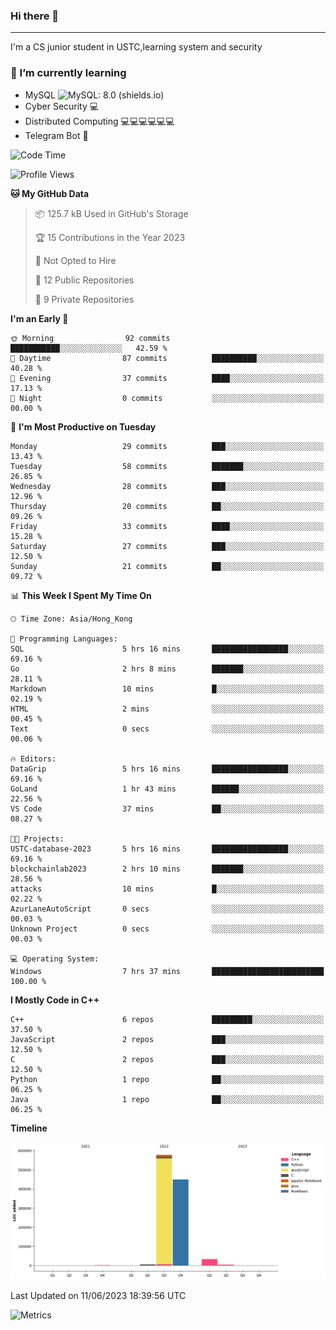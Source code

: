 ### Hi there 👋

<!--
**aozaki-touko/aozaki-touko** is a ✨ _special_ ✨ repository because its `README.md` (this file) appears on your GitHub profile.

Here are some ideas to get you started:

-  ...
- 🌱 I’m currently learning ...
- 👯 I’m looking to collaborate on ...
- 🤔 I’m looking for help with ...
- 💬 Ask me about ...
- 📫 How to reach me: ...
- 😄 Pronouns: ...
- ⚡ Fun fact: ...
-->

---

I'm a CS junior student in USTC,learning system and security



### 🌱 I’m currently learning

- MySQL ![MySQL: 8.0 (shields.io)](https://img.shields.io/badge/MySQL-8.0-blue)
- Cyber Security :computer:
- Distributed Computing :computer::computer::computer::computer::computer::computer:
- Telegram Bot :robot:



<!--START_SECTION:waka-->
![Code Time](http://img.shields.io/badge/Code%20Time-63%20hrs%2022%20mins-blue)

![Profile Views](http://img.shields.io/badge/Profile%20Views-0-blue)

**🐱 My GitHub Data** 

> 📦 125.7 kB Used in GitHub's Storage 
 > 
> 🏆 15 Contributions in the Year 2023
 > 
> 🚫 Not Opted to Hire
 > 
> 📜 12 Public Repositories 
 > 
> 🔑 9 Private Repositories 
 > 
**I'm an Early 🐤** 

```text
🌞 Morning                92 commits          ███████████░░░░░░░░░░░░░░   42.59 % 
🌆 Daytime                87 commits          ██████████░░░░░░░░░░░░░░░   40.28 % 
🌃 Evening                37 commits          ████░░░░░░░░░░░░░░░░░░░░░   17.13 % 
🌙 Night                  0 commits           ░░░░░░░░░░░░░░░░░░░░░░░░░   00.00 % 
```
📅 **I'm Most Productive on Tuesday** 

```text
Monday                   29 commits          ███░░░░░░░░░░░░░░░░░░░░░░   13.43 % 
Tuesday                  58 commits          ███████░░░░░░░░░░░░░░░░░░   26.85 % 
Wednesday                28 commits          ███░░░░░░░░░░░░░░░░░░░░░░   12.96 % 
Thursday                 20 commits          ██░░░░░░░░░░░░░░░░░░░░░░░   09.26 % 
Friday                   33 commits          ████░░░░░░░░░░░░░░░░░░░░░   15.28 % 
Saturday                 27 commits          ███░░░░░░░░░░░░░░░░░░░░░░   12.50 % 
Sunday                   21 commits          ██░░░░░░░░░░░░░░░░░░░░░░░   09.72 % 
```


📊 **This Week I Spent My Time On** 

```text
🕑︎ Time Zone: Asia/Hong_Kong

💬 Programming Languages: 
SQL                      5 hrs 16 mins       █████████████████░░░░░░░░   69.16 % 
Go                       2 hrs 8 mins        ███████░░░░░░░░░░░░░░░░░░   28.11 % 
Markdown                 10 mins             █░░░░░░░░░░░░░░░░░░░░░░░░   02.19 % 
HTML                     2 mins              ░░░░░░░░░░░░░░░░░░░░░░░░░   00.45 % 
Text                     0 secs              ░░░░░░░░░░░░░░░░░░░░░░░░░   00.06 % 

🔥 Editors: 
DataGrip                 5 hrs 16 mins       █████████████████░░░░░░░░   69.16 % 
GoLand                   1 hr 43 mins        ██████░░░░░░░░░░░░░░░░░░░   22.56 % 
VS Code                  37 mins             ██░░░░░░░░░░░░░░░░░░░░░░░   08.27 % 

🐱‍💻 Projects: 
USTC-database-2023       5 hrs 16 mins       █████████████████░░░░░░░░   69.16 % 
blockchainlab2023        2 hrs 10 mins       ███████░░░░░░░░░░░░░░░░░░   28.56 % 
attacks                  10 mins             █░░░░░░░░░░░░░░░░░░░░░░░░   02.22 % 
AzurLaneAutoScript       0 secs              ░░░░░░░░░░░░░░░░░░░░░░░░░   00.03 % 
Unknown Project          0 secs              ░░░░░░░░░░░░░░░░░░░░░░░░░   00.03 % 

💻 Operating System: 
Windows                  7 hrs 37 mins       █████████████████████████   100.00 % 
```

**I Mostly Code in C++** 

```text
C++                      6 repos             █████████░░░░░░░░░░░░░░░░   37.50 % 
JavaScript               2 repos             ███░░░░░░░░░░░░░░░░░░░░░░   12.50 % 
C                        2 repos             ███░░░░░░░░░░░░░░░░░░░░░░   12.50 % 
Python                   1 repo              ██░░░░░░░░░░░░░░░░░░░░░░░   06.25 % 
Java                     1 repo              ██░░░░░░░░░░░░░░░░░░░░░░░   06.25 % 
```



**Timeline**

![Lines of Code chart](https://raw.githubusercontent.com/aozaki-touko/aozaki-touko/main/assets/bar_graph.png)


 Last Updated on 11/06/2023 18:39:56 UTC
<!--END_SECTION:waka-->
![Metrics](https://metrics.lecoq.io/aozaki-touko?template=classic&base.header=0&habits=1&languages=1&fortune=1&base=header%2C%20activity%2C%20community%2C%20repositories%2C%20metadata&base.indepth=false&base.hireable=false&base.skip=false&languages=false&languages.limit=8&languages.threshold=0%25&languages.other=false&languages.colors=github&languages.sections=most-used&languages.indepth=false&languages.analysis.timeout=15&languages.analysis.timeout.repositories=7.5&languages.categories=markup%2C%20programming&languages.recent.categories=markup%2C%20programming&languages.recent.load=300&languages.recent.days=14&habits=false&habits.from=200&habits.days=14&habits.facts=true&habits.charts=false&habits.charts.type=classic&habits.trim=false&habits.languages.limit=8&habits.languages.threshold=0%25&fortune=false&config.timezone=Asia%2FHong_Kong)
